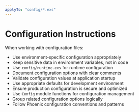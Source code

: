 ```yaml
---
applyTo: "config/*.exs"
---
```


# Configuration Instructions

When working with configuration files:

- Use environment-specific configuration appropriately
- Keep sensitive data in environment variables, not in code
- Use `config/runtime.exs` for runtime configuration
- Document configuration options with clear comments
- Validate configuration values at application startup
- Use appropriate defaults for development environment
- Ensure production configuration is secure and optimized
- Use `Config` module functions for configuration management
- Group related configuration options logically
- Follow Phoenix configuration conventions and patterns
